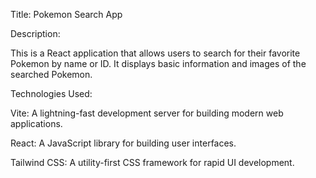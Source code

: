 Title: Pokemon Search App

Description:

This is a React application that allows users to search for their favorite Pokemon by name or ID. It displays basic information and images of the searched Pokemon.

Technologies Used:

Vite: A lightning-fast development server for building modern web applications.

React: A JavaScript library for building user interfaces.

Tailwind CSS: A utility-first CSS framework for rapid UI development.
